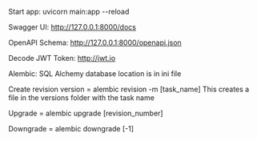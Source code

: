 Start app:
uvicorn main:app --reload 

Swagger UI:
http://127.0.0.1:8000/docs

OpenAPI Schema:
http://127.0.0.1:8000/openapi.json

Decode JWT Token:
http://jwt.io

Alembic:
SQL Alchemy database location is in ini file

Create revision version = alembic revision -m [task_name]
This creates a file in the versions folder with the task name

Upgrade =  alembic upgrade [revision_number]

Downgrade = alembic downgrade [-1]
